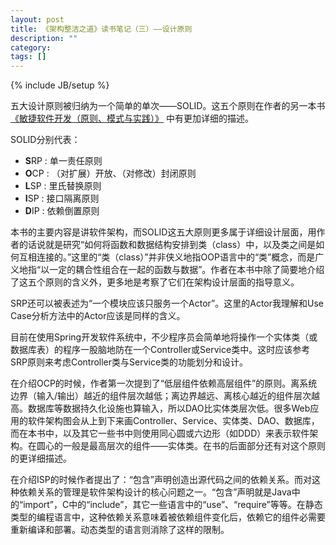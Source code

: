 ```yaml
---
layout: post
title: 《架构整洁之道》读书笔记（三）——设计原则
description: ""
category:
tags: []
---
```


{% include JB/setup %}

五大设计原则被归纳为一个简单的单次——SOLID。这五个原则在作者的另一本书[《敏捷软件开发（原则、模式与实践）》](https://www.amazon.cn/dp/B00116MMA8/ref=sr_1_1?ie=UTF8&qid=1548331578&sr=8-1&keywords=敏捷软件开发) 中有更加详细的描述。

SOLID分别代表：

+ **S**RP : 单一责任原则
+ **O**CP : （对扩展）开放、（对修改）封闭原则
+ **L**SP : 里氏替换原则
+ **I**SP : 接口隔离原则
+ **D**IP : 依赖倒置原则

本书的主要内容是讲软件架构，而SOLID这五大原则更多属于详细设计层面，用作者的话说就是研究“如何将函数和数据结构安排到类（class）中，以及类之间是如何互相连接的。”这里的“类（class）”并非侠义地指OOP语言中的“类”概念，而是广义地指“以一定的耦合性组合在一起的函数与数据”。作者在本书中除了简要地介绍了这五个原则的含义外，更多地是考察了它们在架构设计层面的指导意义。

SRP还可以被表述为“一个模块应该只服务一个Actor”。这里的Actor我理解和Use Case分析方法中的Actor应该是同样的含义。

目前在使用Spring开发软件系统中，不少程序员会简单地将操作一个实体类（或数据库表）的程序一股脑地防在一个Controller或Service类中。这时应该参考SRP原则来考虑Controller类与Service类的功能划分和设计。

在介绍OCP的时候，作者第一次提到了“低层组件依赖高层组件”的原则。离系统边界（输入/输出）越近的组件层次越低；离边界越远、离核心越近的组件层次越高。数据库等数据持久化设施也算输入，所以DAO比实体类层次低。很多Web应用的软件架构图会从上到下来画Controller、Service、实体类、DAO、数据库，而在本书中，以及其它一些书中则使用同心圆或六边形（如DDD）来表示软件架构。在圆心的一般是最高层次的组件——实体类。在书的后面部分还有对这个原则的更详细描述。

在介绍ISP的时候作者提出了：“包含”声明创造出源代码之间的依赖关系。而对这种依赖关系的管理是软件架构设计的核心问题之一。“包含”声明就是Java中的“import”，C中的“include”，其它一些语言中的“use”、“require”等等。在静态类型的编程语言中，这种依赖关系意味着被依赖组件变化后，依赖它的组件必需要重新编译和部署。动态类型的语言则消除了这样的限制。






